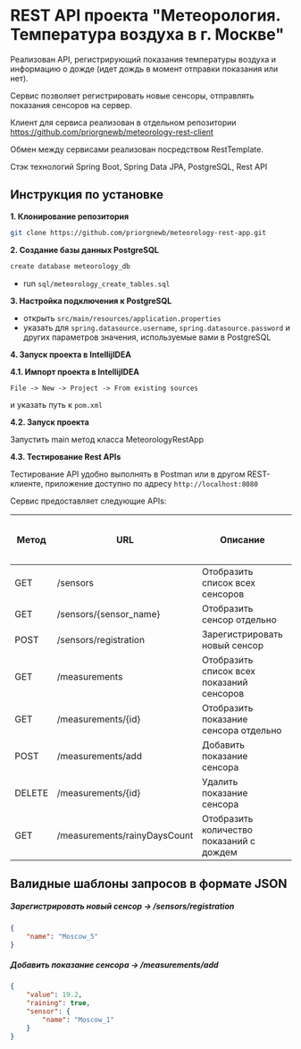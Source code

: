 # REST API проекта "Метеорология. Температура воздуха в г. Москве"

Реализован API, регистрирующий показания температуры воздуха и информацию о дожде (идет дождь в момент отправки показания или нет).

Сервис позволяет регистрировать новые сенсоры, отправлять показания сенсоров на сервер.

Клиент для сервиса реализован в отдельном репозитории https://github.com/priorgnewb/meteorology-rest-client

Обмен между сервисами реализован посредством RestTemplate.

Стэк технологий Spring Boot, Spring Data JPA, PostgreSQL, Rest API

## Инструкция по установке

**1. Клонирование репозитория**

```bash
git clone https://github.com/priorgnewb/meteorology-rest-app.git
```

**2. Создание базы данных PostgreSQL**

```bash
create database meteorology_db
```
- run `sql/meteorology_create_tables.sql`

**3. Настройка подключения к PostgreSQL**

+ открыть `src/main/resources/application.properties`
+ указать для `spring.datasource.username`, `spring.datasource.password` и других параметров значения, используемые вами в PostgreSQL

**4. Запуск проекта в IntellijIDEA**

**4.1. Импорт проекта в IntellijIDEA**

`File -> New -> Project -> From existing sources`

и указать путь к `pom.xml`

**4.2. Запуск проекта**

Запустить main метод класса MeteorologyRestApp

**4.3. Тестирование Rest APIs**

Тестирование API удобно выполнять в Postman или в другом REST-клиенте, приложение доступно по адресу `http://localhost:8080`

Сервис предоставляет следующие APIs:

| Метод | URL | Описание | Валидный шаблон для запроса | 
| ------ | --- | ----------- | --------------------------- |
| GET    | /sensors | Отобразить список всех сенсоров |  |
| GET    | /sensors/{sensor_name} | Отобразить сенсор отдельно |  |
| POST    | /sensors/registration | Зарегистрировать новый сенсор | [JSON](#add_sensor) |
| GET    | /measurements | Отобразить список всех показаний сенсоров |  |
| GET    | /measurements/{id} | Отобразить показание сенсора отдельно |  |
| POST    | /measurements/add | Добавить показание сенсора | [JSON](#add_measurement) |
| DELETE    | /measurements/{id} | Удалить показание сенсора |  |
| GET    | /measurements/rainyDaysCount | Отобразить количество показаний с дождем |  |

## Валидные шаблоны запросов в формате JSON

##### <a id="add_sensor">Зарегистрировать новый сенсор -> /sensors/registration</a>
```json
{
    "name": "Moscow_5"
}
```

##### <a id="add_measurement">Добавить показание сенсора -> /measurements/add</a>
```json
{
    "value": 19.2,
    "raining": true,
    "sensor": {
        "name": "Moscow_1"
    }
}
```